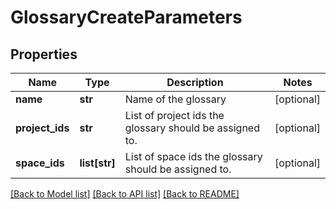 # GlossaryCreateParameters

## Properties
Name | Type | Description | Notes
------------ | ------------- | ------------- | -------------
**name** | **str** | Name of the glossary | [optional] 
**project_ids** | **str** | List of project ids the glossary should be assigned to. | [optional] 
**space_ids** | **list[str]** | List of space ids the glossary should be assigned to. | [optional] 

[[Back to Model list]](../README.md#documentation-for-models) [[Back to API list]](../README.md#documentation-for-api-endpoints) [[Back to README]](../README.md)


